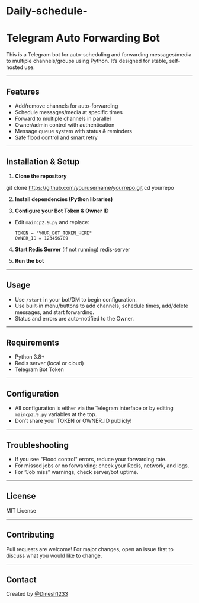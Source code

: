 # Daily-schedule-
# Telegram Auto Forwarding Bot

This is a Telegram bot for auto-scheduling and forwarding messages/media to multiple channels/groups using Python. It’s designed for stable, self-hosted use.

---

## Features

- Add/remove channels for auto-forwarding
- Schedule messages/media at specific times
- Forward to multiple channels in parallel
- Owner/admin control with authentication
- Message queue system with status & reminders
- Safe flood control and smart retry

---

## Installation & Setup

1. **Clone the repository**


git clone https://github.com/yourusername/yourrepo.git
cd yourrepo


2. **Install dependencies (Python libraries)**


3. **Configure your Bot Token & Owner ID**
- Edit `maincp2.9.py` and replace:
  ```
  TOKEN = "YOUR_BOT_TOKEN_HERE"
  OWNER_ID = 123456789
  ```

4. **Start Redis Server** (if not running)
redis-server


5. **Run the bot**


---

## Usage

- Use `/start` in your bot/DM to begin configuration.
- Use built-in menu/buttons to add channels, schedule times, add/delete messages, and start forwarding.
- Status and errors are auto-notified to the Owner.

---

## Requirements

- Python 3.8+
- Redis server (local or cloud)
- Telegram Bot Token

---

## Configuration

- All configuration is either via the Telegram interface or by editing `maincp2.9.py` variables at the top.
- Don’t share your TOKEN or OWNER_ID publicly!

---

## Troubleshooting

- If you see "Flood control" errors, reduce your forwarding rate.
- For missed jobs or no forwarding: check your Redis, network, and logs.
- For “Job miss” warnings, check server/bot uptime.

---

## License

MIT License

---

## Contributing

Pull requests are welcome!
For major changes, open an issue first to discuss what you would like to change.

---

## Contact

Created by [@Dinesh1233](https://t.me/Dinesh1233)

